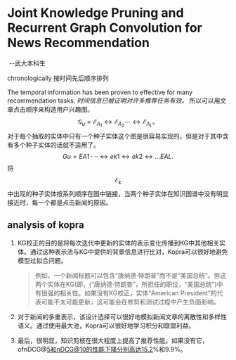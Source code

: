 # Joint Knowledge Pruning and Recurrent Graph Convolution for News Recommendation
​																									--武大本科生

chronologically  按时间先后顺序排列

The temporal information has been proven to effective for many
recommendation tasks. *时间信息已被证明对许多推荐任务有效。*
所以可以用文章点击顺序来构造用户兴趣图。
$$
\mathcal{G}_u={\mathcal{E}_{A_1}\leftrightarrow\mathcal{E}_{A_2}\cdots\leftrightarrow\mathcal{E}_{A_L}}。
$$
对于每个抽取的实体中只有一个种子实体这个图是很容易实现的，但是对于其中含有多个种子实体的话就不适用了。
$$
Gu = {EA1
· · · ↔ ek1 ↔ ek2 ↔
. . . EAL }.
$$
将
$$
\mathcal{E}_{k}
$$
中出现的种子实体按系列顺序在图中链接，当两个种子实体在知识图谱中没有明显接近时，每一个都是点击新闻的原因。



## analysis of kopra

1. KG校正的目的是将每次迭代中更新的实体的表示变化传播到KG中其他相关实体。通过这种表示法与KG中提供的背景信息进行比对，Kopra可以很好地避免模型过拟合问题。

   > 例如，一个新闻标题可以包含“唐纳德·特朗普”而不是“美国总统”。但这两个实体在KG(即，(“唐纳德·特朗普”，所担任的职位，“美国总统”)中有很强的相关性。如果没有KG校正，实体“American President”的代表可能不太可能更新，这可能会在修剪和测试过程中产生负面影响。

2. 对于新闻的多重表示，该设计选择可以很好地模拟新闻文章的离散性和多样性语义。通过使用最大池，Kopra可以很好地学习积分和联盟利益。

3. 最后，很明显，知识剪枝在很大程度上提高了推荐性能。如果没有它，ofnDCG@5和nDCG@10的性能下降分别高达15.2%和9.9%。

   